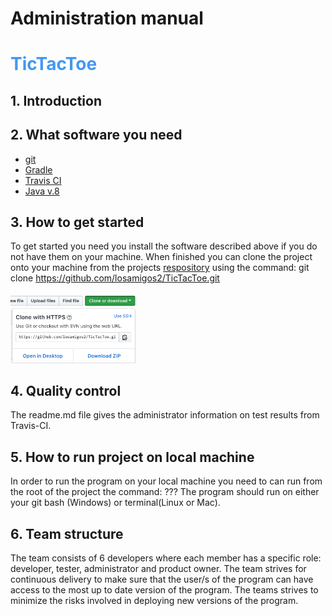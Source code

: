 # Administration manual

# <span style="color:rgb(66, 152, 244)"> TicTacToe </span>

## 1. Introduction


## 2. What software you need
* [git](https://git-scm.com/downloads)
* [Gradle](https://gradle.org/install/)
* [Travis CI](https://travis-ci.org/)
* [Java v.8](https://java.com/en/download/)


## 3. How to get started
To get started you need you install the software described above if you do not have them on your machine.
When finished you can clone the project onto your machine from the projects [respository](https://github.com/losamigos2/TicTacToe)
 using the command: git clone https://github.com/losamigos2/TicTacToe.git

<img src="images/Gitclone.png" width="200">

## 4. Quality control
The readme.md file gives the administrator information on test results from Travis-CI.

## 5. How to run project on local machine
In order to run the program on your local machine you need to can run from the root of the project the command: ??? The program should run on either your git bash (Windows) or terminal(Linux or Mac).

## 6. Team structure
The team consists of 6 developers where each member has a specific role: developer, tester, administrator and product owner. The team strives for continuous delivery to make sure that the user/s of the program can have access to the most up to date version of the program. The teams strives to minimize the risks involved in deploying new versions of the program.
